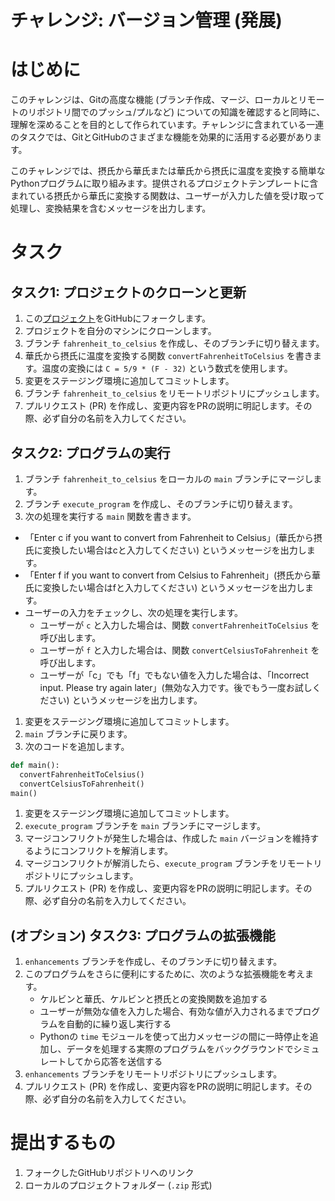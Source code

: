 # チャレンジ: バージョン管理 (発展)

# はじめに
このチャレンジは、Gitの高度な機能 (ブランチ作成、マージ、ローカルとリモートのリポジトリ間でのプッシュ/プルなど) についての知識を確認すると同時に、理解を深めることを目的として作られています。チャレンジに含まれている一連のタスクでは、GitとGitHubのさまざまな機能を効果的に活用する必要があります。

このチャレンジでは、摂氏から華氏または華氏から摂氏に温度を変換する簡単なPythonプログラムに取り組みます。提供されるプロジェクトテンプレートに含まれている摂氏から華氏に変換する関数は、ユーザーが入力した値を受け取って処理し、変換結果を含むメッセージを出力します。

# タスク
## タスク1: プロジェクトのクローンと更新
1. この[プロジェクト](https://github.com/ms1-learner/temperature_converter)をGitHubにフォークします。
2. プロジェクトを自分のマシンにクローンします。
3. ブランチ `fahrenheit_to_celsius` を作成し、そのブランチに切り替えます。
4. 華氏から摂氏に温度を変換する関数 `convertFahrenheitToCelsius` を書きます。温度の変換には `C = 5/9 * (F - 32)` という数式を使用します。
5. 変更をステージング環境に追加してコミットします。
6. ブランチ `fahrenheit_to_celsius` をリモートリポジトリにプッシュします。 
7. プルリクエスト (PR) を作成し、変更内容をPRの説明に明記します。その際、必ず自分の名前を入力してください。

## タスク2: プログラムの実行
1. ブランチ `fahrenheit_to_celsius` をローカルの `main` ブランチにマージします。
2. ブランチ `execute_program` を作成し、そのブランチに切り替えます。
3. 次の処理を実行する `main` 関数を書きます。
- 「Enter c if you want to convert from Fahrenheit to Celsius」(華氏から摂氏に変換したい場合はcと入力してください) というメッセージを出力します。
- 「Enter f if you want to convert from Celsius to Fahrenheit」(摂氏から華氏に変換したい場合はfと入力してください) というメッセージを出力します。
- ユーザーの入力をチェックし、次の処理を実行します。
    - ユーザーが `c` と入力した場合は、関数 `convertFahrenheitToCelsius` を呼び出します。
    - ユーザーが `f` と入力した場合は、関数 `convertCelsiusToFahrenheit` を呼び出します。
    - ユーザーが「c」でも「f」でもない値を入力した場合は、「Incorrect input. Please try again later」(無効な入力です。後でもう一度お試しください) というメッセージを出力します。
1. 変更をステージング環境に追加してコミットします。
2. `main` ブランチに戻ります。
3. 次のコードを追加します。

```python
def main():
  convertFahrenheitToCelsius()
  convertCelsiusToFahrenheit()
main()
```

1. 変更をステージング環境に追加してコミットします。
2. `execute_program` ブランチを `main` ブランチにマージします。
3. マージコンフリクトが発生した場合は、作成した `main` バージョンを維持するようにコンフリクトを解消します。
4. マージコンフリクトが解消したら、`execute_program` ブランチをリモートリポジトリにプッシュします。
5. プルリクエスト (PR) を作成し、変更内容をPRの説明に明記します。その際、必ず自分の名前を入力してください。

## (オプション) タスク3: プログラムの拡張機能
1. `enhancements` ブランチを作成し、そのブランチに切り替えます。
2. このプログラムをさらに便利にするために、次のような拡張機能を考えます。
    - ケルビンと華氏、ケルビンと摂氏との変換関数を追加する
    - ユーザーが無効な値を入力した場合、有効な値が入力されるまでプログラムを自動的に繰り返し実行する
    - Pythonの `time` モジュールを使って出力メッセージの間に一時停止を追加し、データを処理する実際のプログラムをバックグラウンドでシミュレートしてから応答を送信する
3. `enhancements` ブランチをリモートリポジトリにプッシュします。 
4. プルリクエスト (PR) を作成し、変更内容をPRの説明に明記します。その際、必ず自分の名前を入力してください。

# 提出するもの
1. フォークしたGitHubリポジトリへのリンク
2. ローカルのプロジェクトフォルダー (`.zip` 形式)